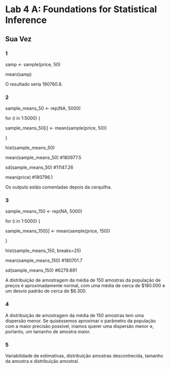 # Lab 4 A: Foundations for Statistical Inference

## Sua Vez
### 1

samp <- sample(price, 50)

mean(samp)

O resultado seria 190760.8.

### 2

sample_means_50 <- rep(NA, 5000)

for (i in 1:5000) {

sample_means_50[i] <- mean(sample(price, 50))

}

hist(sample_means_50)

mean(sample_means_50) #180977.5

sd(sample_means_50) #11147.26

mean(price) #180796.1

Os outputs estão comentadas depois da cerquilha.

### 3

sample_means_150 <- rep(NA, 5000)

for (i in 1:5000) {

sample_means_150[i] <- mean(sample(price, 150))

}

hist(sample_means_150, breaks=25)

mean(sample_means_150) #180701.7

sd(sample_means_150) #6279.891

A distribuição de amostragem da média de 150 amostras da população de preços é aproximadamente normal, com uma média de cerca de $180.000 e um desvio padrão de cerca de $6.300.

### 4

A distribuição de amostragem da média de 150 amostras tem uma dispersão menor. Se quiséssemos aproximar o parâmetro da população com a maior precisão possível, iriamos querer uma dispersão menor e, portanto, um tamanho de amostra maior.

### 5

Variabilidade de estimativas, distribuição amostras desconhecida, tamanho da amostra e distribuição amostral.
